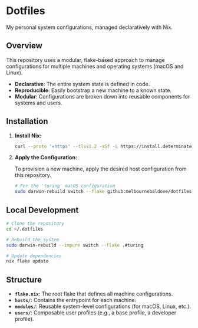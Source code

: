
# Dotfiles

My personal system configurations, managed declaratively with Nix.

## Overview

This repository uses a modular, flake-based approach to manage configurations for multiple machines and operating systems (macOS and Linux).

- **Declarative**: The entire system state is defined in code.
- **Reproducible**: Easily bootstrap a new machine to a known state.
- **Modular**: Configurations are broken down into reusable components for systems and users.

## Installation

1.  **Install Nix:**

    ```bash
    curl --proto '=https' --tlsv1.2 -sSf -L https://install.determinate.systems/nix | sh -s -- install
    ```

2.  **Apply the Configuration:**

    To provision a new machine, apply the desired host configuration from this repository.

    ```bash
    # For the 'turing' macOS configuration
    sudo darwin-rebuild switch --flake github:melbournebaldove/dotfiles#turing
    ```

## Local Development

```bash
# Clone the repository
cd ~/.dotfiles

# Rebuild the system
sudo darwin-rebuild --impure switch --flake .#turing

# Update dependencies
nix flake update
```

## Structure

- **`flake.nix`**: The root flake that defines all machine configurations.
- **`hosts/`**: Contains the entrypoint for each machine.
- **`modules/`**: Reusable system-level configurations (for macOS, Linux, etc.).
- **`users/`**: Composable user profiles (e.g., a base profile, a developer profile).

